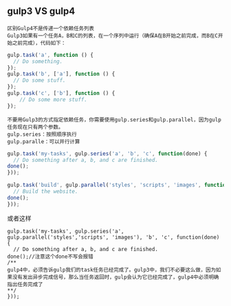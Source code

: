 
## gulp3 VS gulp4
	区别Gulp4不是传递一个依赖任务列表
	Gulp3如果有一个任务A，B和C的列表，在一个序列中运行（确保A在B开始之前完成，而B在C开始之前完成），代码如下：
```javascript
gulp.task('a', function () {
  // Do something.
});
gulp.task('b', ['a'], function () {
  // Do some stuff.
});
gulp.task('c', ['b'], function () {
    // Do some more stuff.
});
```

```
不要用Gulp3的方式指定依赖任务，你需要使用gulp.series和gulp.parallel，因为gulp任务现在只有两个参数。
gulp.series：按照顺序执行
gulp.paralle：可以并行计算
```

```javascript
gulp.task('my-tasks', gulp.series('a', 'b', 'c', function(done) {
  // Do something after a, b, and c are finished.
done();
}));

gulp.task('build', gulp.parallel('styles', 'scripts', 'images', function (done) {
  // Build the website.
done();
}));
```
或者这样
```
gulp.task('my-tasks', gulp.series('a', gulp.parallel('styles','scripts', 'images'), 'b', 'c', function(done) {
  // Do something after a, b, and c are finished.
done();//注意这个done不写会报错
/**
gulp4中，必须告诉gulp我们的task任务已经完成了。gulp3中，我们不必要这么做，因为如果没有发出异步完成信号，那么当任务返回时，gulp会认为它已经完成了，gulp4中必须明确指出任务完成了
**/
}));
```

